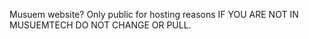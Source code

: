 Musuem website?
Only public for hosting reasons IF YOU ARE NOT IN MUSUEMTECH DO NOT CHANGE OR PULL.
